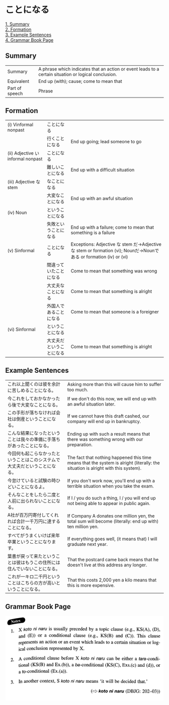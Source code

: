 # ことになる

[1. Summary](#summary)<br>
[2. Formation](#formation)<br>
[3. Example Sentences](#example-sentences)<br>
[4. Grammar Book Page](#grammar-book-page)<br>


## Summary

<table><tr>   <td>Summary</td>   <td>A phrase which indicates that an action or event leads to a certain situation or logical conclusion.</td></tr><tr>   <td>Equivalent</td>   <td>End up (with); cause; come to mean that</td></tr><tr>   <td>Part of speech</td>   <td>Phrase</td></tr></table>

## Formation

<table class="table"> <tbody><tr class="tr head"> <td class="td"><span class="numbers">(i)</span> <span> <span class="bold">Vinformal nonpast</span></span></td> <td class="td"><span class="concept">ことになる</span> </td> <td class="td"><span>&nbsp;</span></td> </tr> <tr class="tr"> <td class="td"><span>&nbsp;</span></td> <td class="td"><span>行く<span class="concept">ことになる</span></span> </td> <td class="td"><span>End up going; lead someone to go</span></td> </tr> <tr class="tr head"> <td class="td"><span class="numbers">(ii)</span> <span> <span class="bold">Adjective い informal    nonpast</span></span></td> <td class="td"><span class="concept">ことになる</span> </td> <td class="td"><span>&nbsp;</span></td> </tr> <tr class="tr"> <td class="td"><span>&nbsp;</span></td> <td class="td"><span>難しい<span class="concept">ことになる</span></span> </td> <td class="td"><span>End up with a difficult situation</span></td> </tr> <tr class="tr head"> <td class="td"><span class="numbers">(iii)</span> <span> <span class="bold">Adjective な stem</span></span></td> <td class="td"><span class="concept">なことになる</span> </td> <td class="td"><span>&nbsp;</span></td> </tr> <tr class="tr"> <td class="td"><span>&nbsp;</span></td> <td class="td"><span>大変<span class="concept">なことになる</span></span> </td> <td class="td"><span>End up with an awful situation</span></td> </tr> <tr class="tr head"> <td class="td"><span class="numbers">(iv)</span> <span> <span class="bold">Noun</span></span></td> <td class="td"><span class="concept">ということになる</span> </td> <td class="td"><span>&nbsp;</span></td> </tr> <tr class="tr"> <td class="td"><span>&nbsp;</span></td> <td class="td"><span>失敗<span class="concept">ということになる</span></span> </td> <td class="td"><span>End up with a failure; come to mean that    something is a failure</span></td> </tr> <tr class="tr head"> <td class="td"><span class="numbers">(v)</span> <span> <span class="bold">Sinformal</span></span></td> <td class="td"><span class="concept">ことになる</span> </td> <td class="td"><span>Exceptions: Adjective な    stem だ→Adjective な stem or    formation (vi); Nounだ→Nounである or    formation (iv) or (vi)</span> </td> </tr> <tr class="tr"> <td class="td"><span>&nbsp;</span></td> <td class="td"><span>間違っていた<span class="concept">ことになる</span></span> </td> <td class="td"><span>Come to mean that something was wrong</span></td> </tr> <tr class="tr"> <td class="td"><span>&nbsp;</span></td> <td class="td"><span>大丈夫な<span class="concept">ことになる</span></span> </td> <td class="td"><span>Come to mean that something is alright</span></td> </tr> <tr class="tr"> <td class="td"><span>&nbsp;</span></td> <td class="td"><span>外国人である<span class="concept">ことになる</span></span> </td> <td class="td"><span>Come to mean that someone is a foreigner</span></td> </tr> <tr class="tr head"> <td class="td"><span class="numbers">(vi)</span> <span> <span class="bold">Sinformal</span></span></td> <td class="td"><span class="concept">ということになる</span> </td> <td class="td"><span>&nbsp;</span></td> </tr> <tr class="tr"> <td class="td"><span>&nbsp;</span></td> <td class="td"><span>大丈夫だ<span class="concept">ということになる</span></span> </td> <td class="td"><span>Come to mean that something is alright</span></td> </tr> </tbody></table>

## Example Sentences

<table><tr>   <td>これ以上聞くのは彼を余計に苦しめることになる。</td>   <td>Asking more than this will cause him to suffer too much.</td></tr><tr>   <td>今これをしておかなかったら後で大変なことになる。</td>   <td>If we don't do this now, we will end up with an awful situation later.</td></tr><tr>   <td>この手形が落ちなければ会社は倒産ということになる。</td>   <td>If we cannot have this draft cashed, our company will end up in bankruptcy.</td></tr><tr>   <td>こんな結果になったということは我々の準備に手落ちがあったことになる。</td>   <td>Ending up with such a result means that there was something wrong with our preparation.</td></tr><tr>   <td>今回何も起こらなかったということはこのシステムで大丈夫だということになる。</td>   <td>The fact that nothing happened this time means that the system is alright (literally: the situation is alright with this system).</td></tr><tr>   <td>今怠けていると試験の時ひどいことになるよ。</td>   <td>If you don't work now, you'll end up with a terrible situation when you take the exam.</td></tr><tr>   <td>そんなことをしたら二度と人前に出られないことになる。</td>   <td>If I / you do such a thing, I / you will end up not being able to appear in public again.</td></tr><tr>   <td>A社が百万円寄付してくれれば合計一千万円に達することになる。</td>   <td>If Company A donates one million yen, the total sum will become (literally: end up with) ten million yen.</td></tr><tr>   <td>すべてがうまくいけば来年卒業ということになります。</td>   <td>If everything goes well, (it means that) I will graduate next year.</td></tr><tr>   <td>葉書が戻って来たということは彼はもうこの住所には住んでいないことになる。</td>   <td>That the postcard came back means that he doesn't live at this address any longer.</td></tr><tr>   <td>これが一キロ二千円ということはこちらの方が高いということになる。</td>   <td>That this costs 2,000 yen a kilo means that this is more expensive.</td></tr></table>

## Grammar Book Page

![](../img/Intermediateことになる.png)


